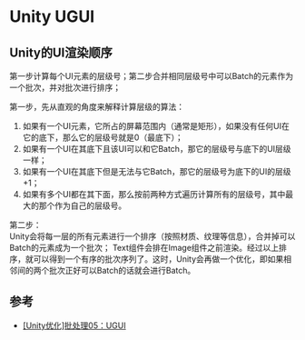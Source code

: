 # Unity UGUI

## Unity的UI渲染顺序
第一步计算每个UI元素的层级号；第二步合并相同层级号中可以Batch的元素作为一个批次，并对批次进行排序；

第一步，先从直观的角度来解释计算层级的算法：
1. 如果有一个UI元素，它所占的屏幕范围内（通常是矩形），如果没有任何UI在它的底下，那么它的层级号就是0（最底下）；
1. 如果有一个UI在其底下且该UI可以和它Batch，那它的层级号与底下的UI层级一样；
1. 如果有一个UI在其底下但是无法与它Batch，那它的层级号为底下的UI的层级+1；
1. 如果有多个UI都在其下面，那么按前两种方式遍历计算所有的层级号，其中最大的那个作为自己的层级号。

第二步：  
Unity会将每一层的所有元素进行一个排序（按照材质、纹理等信息），合并掉可以Batch的元素成为一个批次；
Text组件会排在Image组件之前渲染。经过以上排序，就可以得到一个有序的批次序列了。这时，Unity会再做一个优化，即如果相邻间的两个批次正好可以Batch的话就会进行Batch。

## 参考
* [[Unity优化]批处理05：UGUI](https://www.cnblogs.com/lyh916/p/10888720.html)